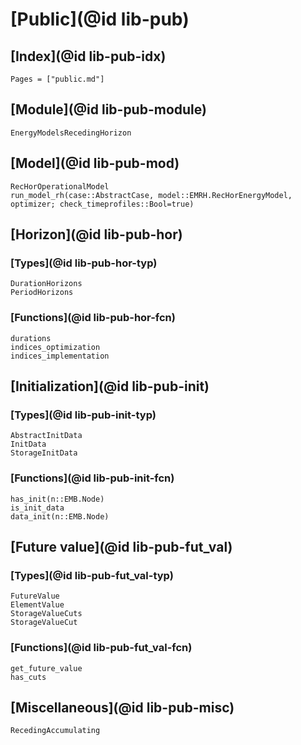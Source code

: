 # [Public](@id lib-pub)

## [Index](@id lib-pub-idx)

```@index
Pages = ["public.md"]
```

## [Module](@id lib-pub-module)

```@docs
EnergyModelsRecedingHorizon
```

## [Model](@id lib-pub-mod)

```@docs
RecHorOperationalModel
run_model_rh(case::AbstractCase, model::EMRH.RecHorEnergyModel, optimizer; check_timeprofiles::Bool=true)
```

## [Horizon](@id lib-pub-hor)

### [Types](@id lib-pub-hor-typ)

```@docs
DurationHorizons
PeriodHorizons
```

### [Functions](@id lib-pub-hor-fcn)

```@docs
durations
indices_optimization
indices_implementation
```

## [Initialization](@id lib-pub-init)

### [Types](@id lib-pub-init-typ)

```@docs
AbstractInitData
InitData
StorageInitData
```

### [Functions](@id lib-pub-init-fcn)

```@docs
has_init(n::EMB.Node)
is_init_data
data_init(n::EMB.Node)
```

## [Future value](@id lib-pub-fut_val)

### [Types](@id lib-pub-fut_val-typ)

```@docs
FutureValue
ElementValue
StorageValueCuts
StorageValueCut
```

### [Functions](@id lib-pub-fut_val-fcn)

```@docs
get_future_value
has_cuts
```

## [Miscellaneous](@id lib-pub-misc)

```@docs
RecedingAccumulating
```
